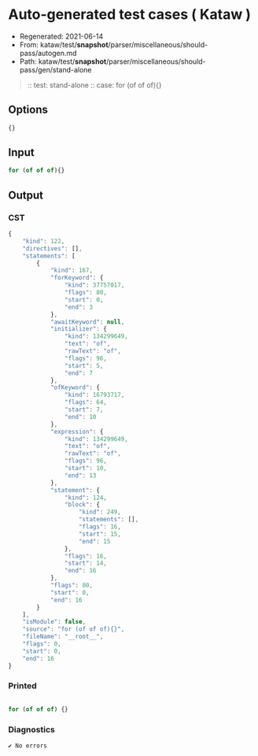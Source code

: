 # Auto-generated test cases ( Kataw )
- Regenerated: 2021-06-14
- From: kataw/test/__snapshot__/parser/miscellaneous/should-pass/autogen.md
- Path: kataw/test/__snapshot__/parser/miscellaneous/should-pass/gen/stand-alone
> :: test: stand-alone
> :: case: for (of of of){}
## Options

`````js
{}
`````
## Input

`````js
for (of of of){}
`````
## Output

### CST

```javascript
{
    "kind": 122,
    "directives": [],
    "statements": [
        {
            "kind": 167,
            "forKeyword": {
                "kind": 37757017,
                "flags": 80,
                "start": 0,
                "end": 3
            },
            "awaitKeyword": null,
            "initializer": {
                "kind": 134299649,
                "text": "of",
                "rawText": "of",
                "flags": 96,
                "start": 5,
                "end": 7
            },
            "ofKeyword": {
                "kind": 16793717,
                "flags": 64,
                "start": 7,
                "end": 10
            },
            "expression": {
                "kind": 134299649,
                "text": "of",
                "rawText": "of",
                "flags": 96,
                "start": 10,
                "end": 13
            },
            "statement": {
                "kind": 124,
                "block": {
                    "kind": 249,
                    "statements": [],
                    "flags": 16,
                    "start": 15,
                    "end": 15
                },
                "flags": 16,
                "start": 14,
                "end": 16
            },
            "flags": 80,
            "start": 0,
            "end": 16
        }
    ],
    "isModule": false,
    "source": "for (of of of){}",
    "fileName": "__root__",
    "flags": 0,
    "start": 0,
    "end": 16
}
```

### Printed

```javascript

for (of of of) {}

```

### Diagnostics

```javascript
✔ No errors
```

